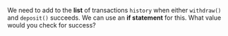<!--title={Updating history}-->

<!--badges={Python:4,Software Engineering:1}-->

<!--concepts={IfStatements.mdx, Lists.mdx, Tuples.mdx}-->

We need to add to the **list** of transactions `history` when either `withdraw()` and `deposit()` succeeds. We can use an **if statement** for this. What value would you check for success?

